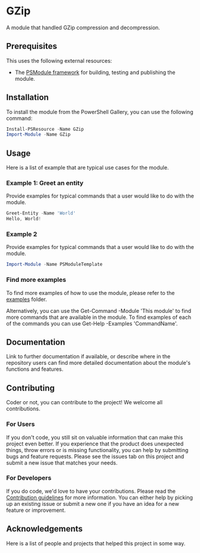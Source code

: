 # GZip

A module that handled GZip compression and decompression.

## Prerequisites

This uses the following external resources:
- The [PSModule framework](https://github.com/PSModule) for building, testing and publishing the module.

## Installation

To install the module from the PowerShell Gallery, you can use the following command:

```powershell
Install-PSResource -Name GZip
Import-Module -Name GZip
```

## Usage

Here is a list of example that are typical use cases for the module.

### Example 1: Greet an entity

Provide examples for typical commands that a user would like to do with the module.

```powershell
Greet-Entity -Name 'World'
Hello, World!
```

### Example 2

Provide examples for typical commands that a user would like to do with the module.

```powershell
Import-Module -Name PSModuleTemplate
```

### Find more examples

To find more examples of how to use the module, please refer to the [examples](examples) folder.

Alternatively, you can use the Get-Command -Module 'This module' to find more commands that are available in the module.
To find examples of each of the commands you can use Get-Help -Examples 'CommandName'.

## Documentation

Link to further documentation if available, or describe where in the repository users can find more detailed documentation about
the module's functions and features.

## Contributing

Coder or not, you can contribute to the project! We welcome all contributions.

### For Users

If you don't code, you still sit on valuable information that can make this project even better. If you experience that the
product does unexpected things, throw errors or is missing functionality, you can help by submitting bugs and feature requests.
Please see the issues tab on this project and submit a new issue that matches your needs.

### For Developers

If you do code, we'd love to have your contributions. Please read the [Contribution guidelines](CONTRIBUTING.md) for more information.
You can either help by picking up an existing issue or submit a new one if you have an idea for a new feature or improvement.

## Acknowledgements

Here is a list of people and projects that helped this project in some way.
